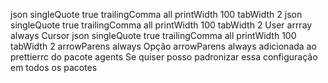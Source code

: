 json
singleQuote true
trailingComma all
printWidth 100
tabWidth 2
json
singleQuote true
trailingComma all
printWidth 100
tabWidth 2
User
arrray always
Cursor
json
singleQuote true
trailingComma all
printWidth 100
tabWidth 2
arrowParens always
 Opção arrowParens always adicionada ao prettierrc do pacote agents
Se quiser posso padronizar essa configuração em todos os pacotes